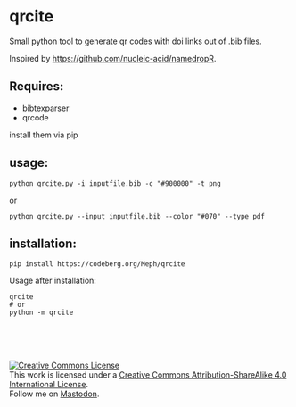 # qrcite
Small python tool to generate qr codes with doi links out of .bib files.

Inspired by https://github.com/nucleic-acid/namedropR.

## Requires:
- bibtexparser
- qrcode

install them via pip

## usage:

    python qrcite.py -i inputfile.bib -c "#900000" -t png

or    

    python qrcite.py --input inputfile.bib --color "#070" --type pdf


## installation:

    pip install https://codeberg.org/Meph/qrcite

Usage after installation:

    qrcite
    # or
    python -m qrcite


<br /><br /><br />

<a rel="license" href="http://creativecommons.org/licenses/by-sa/4.0/"><img alt="Creative Commons License" style="border-width:0" src="https://i.creativecommons.org/l/by-sa/4.0/88x31.png" /></a><br />This work is licensed under a <a rel="license" href="http://creativecommons.org/licenses/by-sa/4.0/">Creative Commons Attribution-ShareAlike 4.0 International License</a>.  
Follow me on <a rel="me" href="https://nerdculture.de/@M">Mastodon</a>.
